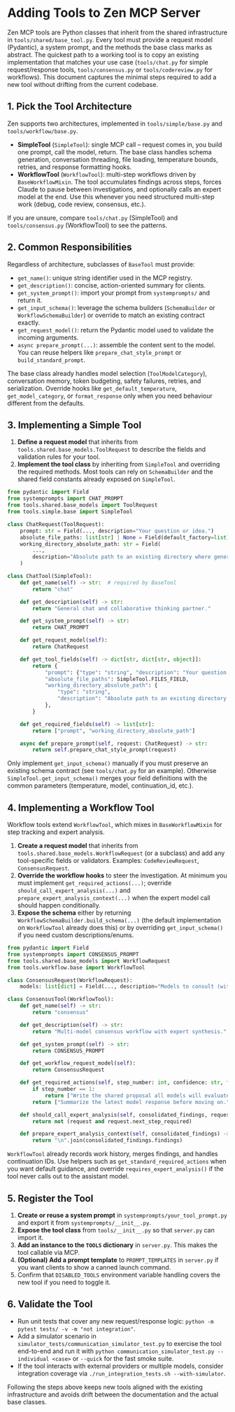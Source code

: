 # Adding Tools to Zen MCP Server

Zen MCP tools are Python classes that inherit from the shared infrastructure in `tools/shared/base_tool.py`.
Every tool must provide a request model (Pydantic), a system prompt, and the methods the base class marks as
abstract. The quickest path to a working tool is to copy an existing implementation that matches your use case
(`tools/chat.py` for simple request/response tools, `tools/consensus.py` or `tools/codereview.py` for workflows).
This document captures the minimal steps required to add a new tool without drifting from the current codebase.

## 1. Pick the Tool Architecture

Zen supports two architectures, implemented in `tools/simple/base.py` and `tools/workflow/base.py`.

- **SimpleTool** (`SimpleTool`): single MCP call – request comes in, you build one prompt, call the model, return.
  The base class handles schema generation, conversation threading, file loading, temperature bounds, retries,
  and response formatting hooks.
- **WorkflowTool** (`WorkflowTool`): multi-step workflows driven by `BaseWorkflowMixin`. The tool accumulates
  findings across steps, forces Claude to pause between investigations, and optionally calls an expert model at
  the end. Use this whenever you need structured multi-step work (debug, code review, consensus, etc.).

If you are unsure, compare `tools/chat.py` (SimpleTool) and `tools/consensus.py` (WorkflowTool) to see the patterns.

## 2. Common Responsibilities

Regardless of architecture, subclasses of `BaseTool` must provide:

- `get_name()`: unique string identifier used in the MCP registry.
- `get_description()`: concise, action-oriented summary for clients.
- `get_system_prompt()`: import your prompt from `systemprompts/` and return it.
- `get_input_schema()`: leverage the schema builders (`SchemaBuilder` or `WorkflowSchemaBuilder`) or override to
  match an existing contract exactly.
- `get_request_model()`: return the Pydantic model used to validate the incoming arguments.
- `async prepare_prompt(...)`: assemble the content sent to the model. You can reuse helpers like
  `prepare_chat_style_prompt` or `build_standard_prompt`.

The base class already handles model selection (`ToolModelCategory`), conversation memory, token budgeting, safety
failures, retries, and serialization. Override hooks like `get_default_temperature`, `get_model_category`, or
`format_response` only when you need behaviour different from the defaults.

## 3. Implementing a Simple Tool

1. **Define a request model** that inherits from `tools.shared.base_models.ToolRequest` to describe the fields and
   validation rules for your tool.
2. **Implement the tool class** by inheriting from `SimpleTool` and overriding the required methods. Most tools can
   rely on `SchemaBuilder` and the shared field constants already exposed on `SimpleTool`.

```python
from pydantic import Field
from systemprompts import CHAT_PROMPT
from tools.shared.base_models import ToolRequest
from tools.simple.base import SimpleTool

class ChatRequest(ToolRequest):
    prompt: str = Field(..., description="Your question or idea.")
    absolute_file_paths: list[str] | None = Field(default_factory=list)
    working_directory_absolute_path: str = Field(
        ...,
        description="Absolute path to an existing directory where generated code can be saved.",
    )

class ChatTool(SimpleTool):
    def get_name(self) -> str:  # required by BaseTool
        return "chat"

    def get_description(self) -> str:
        return "General chat and collaborative thinking partner."

    def get_system_prompt(self) -> str:
        return CHAT_PROMPT

    def get_request_model(self):
        return ChatRequest

    def get_tool_fields(self) -> dict[str, dict[str, object]]:
        return {
            "prompt": {"type": "string", "description": "Your question."},
            "absolute_file_paths": SimpleTool.FILES_FIELD,
            "working_directory_absolute_path": {
                "type": "string",
                "description": "Absolute path to an existing directory for generated code artifacts.",
            },
        }

    def get_required_fields(self) -> list[str]:
        return ["prompt", "working_directory_absolute_path"]

    async def prepare_prompt(self, request: ChatRequest) -> str:
        return self.prepare_chat_style_prompt(request)
```

Only implement `get_input_schema()` manually if you must preserve an existing schema contract (see
`tools/chat.py` for an example). Otherwise `SimpleTool.get_input_schema()` merges your field definitions with the
common parameters (temperature, model, continuation_id, etc.).

## 4. Implementing a Workflow Tool

Workflow tools extend `WorkflowTool`, which mixes in `BaseWorkflowMixin` for step tracking and expert analysis.

1. **Create a request model** that inherits from `tools.shared.base_models.WorkflowRequest` (or a subclass) and add
   any tool-specific fields or validators. Examples: `CodeReviewRequest`, `ConsensusRequest`.
2. **Override the workflow hooks** to steer the investigation. At minimum you must implement
   `get_required_actions(...)`; override `should_call_expert_analysis(...)` and
   `prepare_expert_analysis_context(...)` when the expert model call should happen conditionally.
3. **Expose the schema** either by returning `WorkflowSchemaBuilder.build_schema(...)` (the default implementation on
   `WorkflowTool` already does this) or by overriding `get_input_schema()` if you need custom descriptions/enums.

```python
from pydantic import Field
from systemprompts import CONSENSUS_PROMPT
from tools.shared.base_models import WorkflowRequest
from tools.workflow.base import WorkflowTool

class ConsensusRequest(WorkflowRequest):
    models: list[dict] = Field(..., description="Models to consult (with optional stance).")

class ConsensusTool(WorkflowTool):
    def get_name(self) -> str:
        return "consensus"

    def get_description(self) -> str:
        return "Multi-model consensus workflow with expert synthesis."

    def get_system_prompt(self) -> str:
        return CONSENSUS_PROMPT

    def get_workflow_request_model(self):
        return ConsensusRequest

    def get_required_actions(self, step_number: int, confidence: str, findings: str, total_steps: int, request=None) -> list[str]:
        if step_number == 1:
            return ["Write the shared proposal all models will evaluate."]
        return ["Summarize the latest model response before moving on."]

    def should_call_expert_analysis(self, consolidated_findings, request=None) -> bool:
        return not (request and request.next_step_required)

    def prepare_expert_analysis_context(self, consolidated_findings) -> str:
        return "\n".join(consolidated_findings.findings)
```

`WorkflowTool` already records work history, merges findings, and handles continuation IDs. Use helpers such as
`get_standard_required_actions` when you want default guidance, and override `requires_expert_analysis()` if the tool
never calls out to the assistant model.

## 5. Register the Tool

1. **Create or reuse a system prompt** in `systemprompts/your_tool_prompt.py` and export it from
   `systemprompts/__init__.py`.
2. **Expose the tool class** from `tools/__init__.py` so that `server.py` can import it.
3. **Add an instance to the `TOOLS` dictionary** in `server.py`. This makes the tool callable via MCP.
4. **(Optional) Add a prompt template** to `PROMPT_TEMPLATES` in `server.py` if you want clients to show a canned
   launch command.
5. Confirm that `DISABLED_TOOLS` environment variable handling covers the new tool if you need to toggle it.

## 6. Validate the Tool

- Run unit tests that cover any new request/response logic: `python -m pytest tests/ -v -m "not integration"`.
- Add a simulator scenario in `simulator_tests/communication_simulator_test.py` to exercise the tool end-to-end and
  run it with `python communication_simulator_test.py --individual <case>` or `--quick` for the fast smoke suite.
- If the tool interacts with external providers or multiple models, consider integration coverage via
  `./run_integration_tests.sh --with-simulator`.

Following the steps above keeps new tools aligned with the existing infrastructure and avoids drift between the
documentation and the actual base classes.
